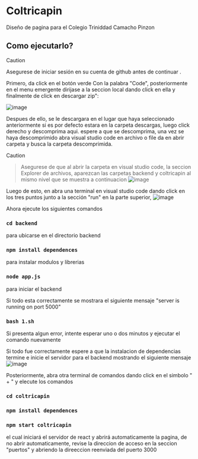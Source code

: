# Coltricapin

Diseño de pagina para el Colegio Triniddad Camacho Pinzon

## Como ejecutarlo?
> [!CAUTION]
> Asegurese de iniciar sesión en su cuenta de github antes de continuar .


Primero,  da click en el botón verde Con la palabra "Code", posteriormente en el menu emergente dirijase a la seccion local dando click en ella y finalmente de click en descargar zip":

![image](https://github.com/J4DR3Z/coltricapin/assets/70348839/835a4bf0-7677-4baa-bc5b-4cbbb8d13832)


Despues de ello, se le descargara en el lugar que haya seleccionado anteriormente si es por defecto estara en la carpeta descargas, luego click derecho y descomprima aqui. espere a que se descomprima, una vez se haya descomprimido abra visual studio code en archivo o file da en abrir carpeta y busca la carpeta descomprimida.
> [!CAUTION]
> > Asegurese de que al abrir la carpeta en visual studio code, la seccion Explorer de archivos, aparezcan las carpetas backend y coltricapin al mismo nivel que se muestra a continuacion
>> ![image](https://github.com/J4DR3Z/coltricapin/assets/70348839/1d767448-2c04-4b37-9ca7-424ed39aa3e0)

Luego de esto, en abra una terminal en visual studio code dando click en los tres puntos junto a la sección "run" en  la parte superior, 
![image](https://github.com/J4DR3Z/coltricapin/assets/70348839/994bc67f-8f1d-436a-b52d-f2bdb869dade)

Ahora ejecute los siguientes comandos 
### `cd backend`
para ubicarse en el directorio backend
### `npm install dependences`
para instalar modulos y librerias
### `node app.js`
para iniciar el backend

Si todo esta correctamente se mostrara el siguiente mensaje "server is running on port 5000"

### `bash 1.sh`
Si presenta algun error,  intente esperar uno o dos minutos y ejecutar el comando nuevamente

Si todo fue correctamente espere a que la instalacion de dependencias termine e inicie el servidor para el backend mostrando el siguiente mensaje 
![image](https://github.com/J4DR3Z/coltricapin/assets/70348839/16826a43-94d0-43da-818a-050f69e8ec18)


Posteriormente, abra otra terminal de comandos dando click en el simbolo " + " y elecute los comandos
### `cd coltricapin`
### `npm install dependences`
### `npm start coltricapin`
el cual iniciará el servidor de react y abrirá automaticamente la pagina, de no abrir automaticamente, revise la direccion de acceso en la seccion "puertos" y abriendo la direeccion reenviada del puerto 3000
